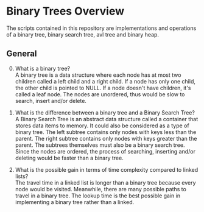 # Binary Trees Overview #
The scripts contained in this repository are implementations and operations of a binary tree, binary search tree, avl tree and binary heap.  

## General ##
0. What is a binary tree?  
A binary tree is a data structure where each node has at most two children called a left child and a right child.  If a node has only one child, the other child is pointed to NULL.  If a node doesn't have children, it's called a leaf node.  The nodes are unordered, thus would be slow to search, insert and/or delete.  

1. What is the difference between a binary tree and a Binary Search Tree?  
A Binary Search Tree is an abstract data structure called a container that stores data items to memory.  It could also be considered as a type of binary tree.  The left subtree contains only nodes with keys less than the parent.  The right subtree contains only nodes with keys greater than the parent.  The subtrees themselves must also be a binary search tree.  Since the nodes are ordered, the process of searching, inserting and/or deleting would be faster than a binary tree.  

2. What is the possible gain in terms of time complexity compared to linked lists?  
The travel time in a linked list is longer than a binary tree because every node would be visited.  Meanwhile, there are many possible paths to travel in a binary tree.  The lookup time is the best possible gain in implementing a binary tree rather than a linked.
